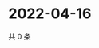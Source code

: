 # 2022-04-16

共 0 条

<!-- BEGIN WEIBO -->
<!-- 最后更新时间 Sat Apr 16 2022 03:00:44 GMT+0800 (China Standard Time) -->

<!-- END WEIBO -->
